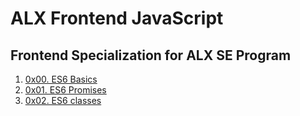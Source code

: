 # ALX Frontend JavaScript

## Frontend Specialization for ALX SE Program

1. [0x00. ES6 Basics](./0x00-ES6_basic/README.md)
2. [0x01. ES6 Promises](./0x01-ES6_promise/README.md)
3. [0x02. ES6 classes](./0x02-ES6_classes/README.md)
